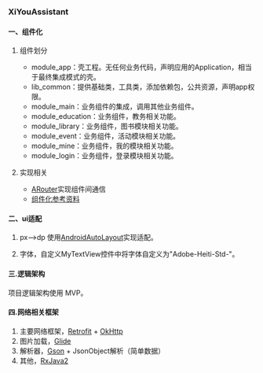 ### XiYouAssistant
#### 一、组件化
1. 组件划分
    * module_app：壳工程。无任何业务代码，声明应用的Application，相当于最终集成模式的壳。
    * lib_common：提供基础类，工具类，添加依赖包，公共资源，声明app权限。
    * module_main：业务组件的集成，调用其他业务组件。
    * module_education：业务组件，教务相关功能。
    * module_library：业务组件，图书模块相关功能。
    * module_event：业务组件，活动模块相关功能。
    * module_mine：业务组件，我的模块相关功能。
    * module_login：业务组件，登录模块相关功能。

2. 实现相关
    * [ARouter](https://github.com/alibaba/ARouter)实现组件间通信
    * [组件化参考资料](https://blog.csdn.net/guiying712/article/details/55213884)

#### 二、ui适配
1. px-->dp 使用[AndroidAutoLayout](https://github.com/hongyangAndroid/AndroidAutoLayout)实现适配。

2. 字体，自定义MyTextView控件中将字体自定义为"Adobe-Heiti-Std-"。

#### 三.逻辑架构
项目逻辑架构使用 MVP。

#### 四.网络相关框架
1. 主要网络框架，[Retrofit](https://github.com/square/okhttp) + [OkHttp](https://github.com/square/retrofit)
2. 图片加载，[Glide](https://github.com/bumptech/glide)
3. 解析器，[Gson](https://github.com/google/gson) + JsonObject解析（简单数据）
4. 其他，[RxJava2](https://github.com/ReactiveX/RxJava)